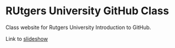 # RUtgers University GitHub Class

Class website for Rutgers University Introduction to GitHub.

Link to [slideshow](https://docs.google.com/presentation/d/1FK2wPsXq7Vaq0swB1lluoZGxBE8PEQ50t0i-HOcnHQA/edit#slide=id.g2d9a63101be_0_61)

